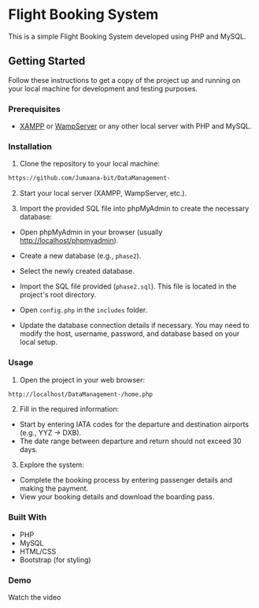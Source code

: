 # Flight Booking System

This is a simple Flight Booking System developed using PHP and MySQL.

## Getting Started

Follow these instructions to get a copy of the project up and running on your local machine for development and testing purposes.

### Prerequisites

- [XAMPP](https://www.apachefriends.org/index.html) or [WampServer](https://www.wampserver.com/en/) or any other local server with PHP and MySQL.

### Installation

1. Clone the repository to your local machine:

```bash
https://github.com/Jumaana-bit/DataManagement-
```

2. Start your local server (XAMPP, WampServer, etc.).

3. Import the provided SQL file into phpMyAdmin to create the necessary database:
  - Open phpMyAdmin in your browser (usually [http://localhost/phpmyadmin](http://localhost/phpmyadmin)).
  
  - Create a new database (e.g., `phase2`).

  - Select the newly created database.

  - Import the SQL file provided (`phase2.sql`). This file is located in the project's root directory.

  - Open `config.php` in the `includes` folder.

  - Update the database connection details if necessary. You may need to modify the host, username, password, and database based on your local setup.
  
### Usage
1. Open the project in your web browser:
```bash
http://localhost/DataManagement-/home.php
``` 
2. Fill in the required information:
  - Start by entering IATA codes for the departure and destination airports (e.g., YYZ -> DXB).
  - The date range between departure and return should not exceed 30 days.
3. Explore the system:
  - Complete the booking process by entering passenger details and making the payment.
  - View your booking details and download the boarding pass.

### Built With
  - PHP
  - MySQL
  - HTML/CSS
  - Bootstrap (for styling)

### Demo
Watch the video

